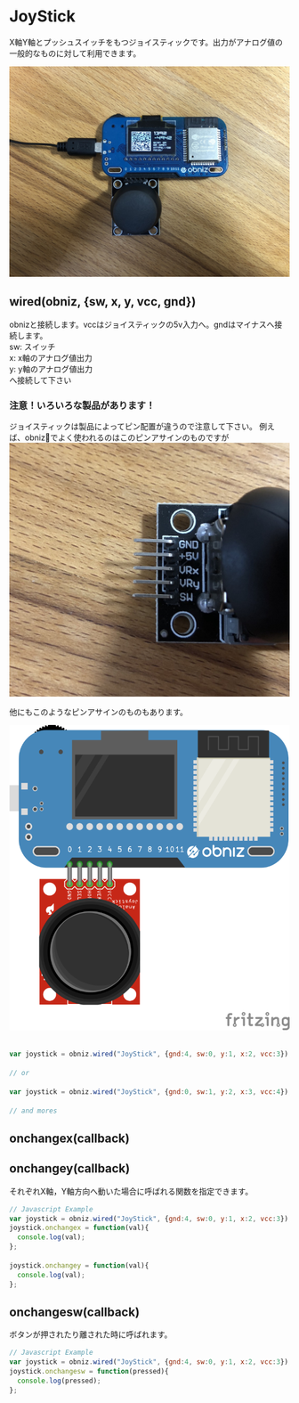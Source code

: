 # JoyStick
X軸Y軸とプッシュスイッチをもつジョイスティックです。出力がアナログ値の一般的なものに対して利用できます。

![](./joystick.jpg)

## wired(obniz, {sw, x, y, vcc, gnd})
obnizと接続します。vccはジョイスティックの5v入力へ。gndはマイナスへ接続します。  
sw: スイッチ  
x: x軸のアナログ値出力  
y: y軸のアナログ値出力  
へ接続して下さい

### 注意！いろいろな製品があります！
ジョイスティックは製品によってピン配置が違うので注意して下さい。
例えば、obnizでよく使われるのはこのピンアサインのものですが
![](./joystick_pins.jpg)

他にもこのようなピンアサインのものもあります。

![photo of wired](./wired.png)


```Javascript

var joystick = obniz.wired("JoyStick", {gnd:4, sw:0, y:1, x:2, vcc:3});

// or

var joystick = obniz.wired("JoyStick", {gnd:0, sw:1, y:2, x:3, vcc:4});

// and mores
```
## onchangex(callback)
## onchangey(callback)
それぞれX軸，Y軸方向へ動いた場合に呼ばれる関数を指定できます。
```Javascript
// Javascript Example
var joystick = obniz.wired("JoyStick", {gnd:4, sw:0, y:1, x:2, vcc:3});
joystick.onchangex = function(val){
  console.log(val);
};

joystick.onchangey = function(val){
  console.log(val);
};
```

## onchangesw(callback)
ボタンが押されたり離された時に呼ばれます。
```Javascript
// Javascript Example
var joystick = obniz.wired("JoyStick", {gnd:4, sw:0, y:1, x:2, vcc:3});
joystick.onchangesw = function(pressed){
  console.log(pressed);
};
```